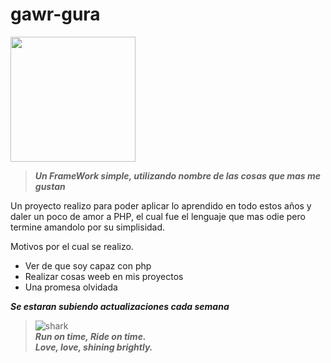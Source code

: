 # gawr-gura

<img src="https://i.pinimg.com/originals/3f/64/12/3f6412b65a797bde9b882bd07c43a244.gif" width="200" alt="">

> ***Un FrameWork simple, utilizando nombre de las cosas que mas me gustan***


Un proyecto realizo para poder aplicar lo aprendido en todo estos años y daler un poco de amor a PHP, el cual fue el lenguaje que mas odie pero termine amandolo por su simplisidad.

Motivos por el cual se realizo.

  - Ver de que soy capaz con php
  - Realizar cosas weeb en mis proyectos
  - Una promesa olvidada

***Se estaran subiendo actualizaciones cada semana***	

>![shark](https://i.imgur.com/uOpMXdz.png)\
>***Run on time, Ride on time.***\
>***Love, love, shining brightly.***


